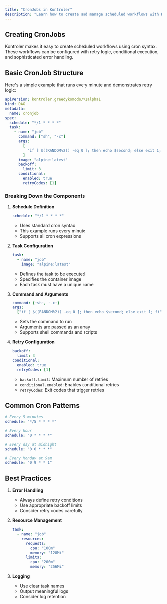 ```yaml
---
title: "CronJobs in Kontroler"
description: "Learn how to create and manage scheduled workflows with Kontroler"
---
```


## Creating CronJobs

Kontroler makes it easy to create scheduled workflows using cron syntax. These workflows can be configured with retry logic, conditional execution, and sophisticated error handling.

## Basic CronJob Structure

Here's a simple example that runs every minute and demonstrates retry logic:

```yaml
apiVersion: kontroler.greedykomodo/v1alpha1
kind: DAG
metadata:
  name: cronjob
spec:
  schedule: "*/1 * * * *"
  task:
    - name: "job"
      command: ["sh", "-c"]
      args:
        [
          "if [ $((RANDOM%2)) -eq 0 ]; then echo $second; else exit 1; fi",
        ]
      image: "alpine:latest"
      backoff:
        limit: 3
      conditional:
        enabled: true
        retryCodes: [1]
```

### Breaking Down the Components

1. **Schedule Definition**
   ```yaml
   schedule: "*/1 * * * *"
   ```
   - Uses standard cron syntax
   - This example runs every minute
   - Supports all cron expressions

2. **Task Configuration**
   ```yaml
   task:
     - name: "job"
       image: "alpine:latest"
   ```
   - Defines the task to be executed
   - Specifies the container image
   - Each task must have a unique name

3. **Command and Arguments**
   ```yaml
   command: ["sh", "-c"]
   args:
     ["if [ $((RANDOM%2)) -eq 0 ]; then echo $second; else exit 1; fi"]
   ```
   - Sets the command to run
   - Arguments are passed as an array
   - Supports shell commands and scripts

4. **Retry Configuration**
   ```yaml
   backoff:
     limit: 3
   conditional:
     enabled: true
     retryCodes: [1]
   ```
   - `backoff.limit`: Maximum number of retries
   - `conditional.enabled`: Enables conditional retries
   - `retryCodes`: Exit codes that trigger retries

## Common Cron Patterns

```yaml
# Every 5 minutes
schedule: "*/5 * * * *"

# Every hour
schedule: "0 * * * *"

# Every day at midnight
schedule: "0 0 * * *"

# Every Monday at 9am
schedule: "0 9 * * 1"
```

## Best Practices

1. **Error Handling**
   - Always define retry conditions
   - Use appropriate backoff limits
   - Consider retry codes carefully

2. **Resource Management**
   ```yaml
   task:
     - name: "job"
       resources:
         requests:
           cpu: "100m"
           memory: "128Mi"
         limits:
           cpu: "200m"
           memory: "256Mi"
   ```

3. **Logging**
   - Use clear task names
   - Output meaningful logs
   - Consider log retention
